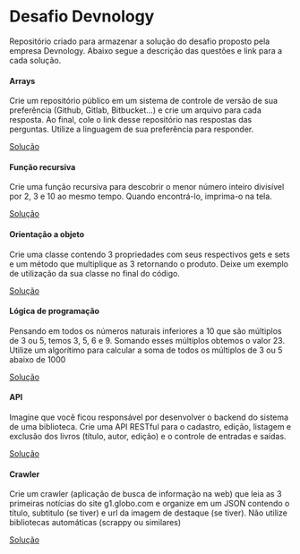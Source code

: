 # Desafio Devnology
Repositório criado para armazenar a solução do desafio proposto pela empresa Devnology. Abaixo segue a descrição das questões e link para a cada solução.

#### Arrays
Crie um repositório público em um sistema de controle de versão de sua preferência (Github, Gitlab, Bitbucket...) e crie um arquivo para cada resposta. Ao final, cole o link desse repositório nas respostas das perguntas. Utilize a linguagem de sua preferência para responder.

[Solução](https://github.com/BPTeixeiraa/dev-exercise/blob/main/Arrays.py)

#### Função recursiva
Crie uma função recursiva para descobrir o menor número inteiro divisível por 2, 3 e 10 ao mesmo tempo. Quando encontrá-lo, imprima-o na tela.

[Solução](https://github.com/BPTeixeiraa/dev-exercise/blob/main/Funcao-recursiva.py)

#### Orientação a objeto
Crie uma classe contendo 3 propriedades com seus respectivos gets e sets e um método que multiplique as 3 retornando o produto. Deixe um exemplo de utilização da sua classe no final do código.

[Solução](https://github.com/BPTeixeiraa/dev-exercise/blob/main/Orientacao-objeto.py)

#### Lógica de programação
Pensando em todos os números naturais inferiores a 10 que são múltiplos de 3 ou 5, temos 3, 5, 6 e 9. Somando esses múltiplos obtemos o valor 23. Utilize um algorítimo para calcular a soma de todos os múltiplos de 3 ou 5 abaixo de 1000

[Solução](https://github.com/BPTeixeiraa/dev-exercise/blob/main/Logica-Programacao.py)

#### API
Imagine que você ficou responsável por desenvolver o backend do sistema de uma biblioteca. Crie uma API RESTful para o cadastro, edição, listagem e exclusão dos livros (título, autor, edição) e o controle de entradas e saídas.

[Solução](https://github.com/BPTeixeiraa/dev-exercise/tree/main/Api)

#### Crawler
Crie um crawler (aplicação de busca de informação na web) que leia as 3 primeiras notícias do site g1.globo.com e organize em um JSON contendo o título, subtitulo (se tiver) e url da imagem de destaque (se tiver). Não utilize bibliotecas automáticas (scrappy ou similares)

[Solução](https://github.com/BPTeixeiraa/dev-exercise/blob/main/Crawler.py)